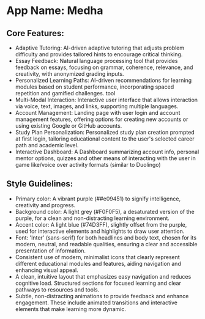 # **App Name**: Medha

## Core Features:

- Adaptive Tutoring: AI-driven adaptive tutoring that adjusts problem difficulty and provides tailored hints to encourage critical thinking.
- Essay Feedback: Natural language processing tool that provides feedback on essays, focusing on grammar, coherence, relevance, and creativity, with anonymized grading inputs.
- Personalized Learning Paths: AI-driven recommendations for learning modules based on student performance, incorporating spaced repetition and gamified challenges. tool
- Multi-Modal Interaction: Interactive user interface that allows interaction via voice, text, images, and links, supporting multiple languages.
- Account Management: Landing page with user login and account management features, offering options for creating new accounts or using existing Google or GitHub accounts.
- Study Plan Personalization: Personalized study plan creation prompted at first login, tailoring educational content to the user's selected career path and academic level.
- Interactive Dashboard: A Dashboard summarizing account info, personal mentor options, quizzes and other means of interacting with the user in game like/voice over activity formats (similar to Duolingo)

## Style Guidelines:

- Primary color: A vibrant purple (##e09451) to signify intelligence, creativity and progress.
- Background color: A light grey (#F0F0F5), a desaturated version of the purple, for a clean and non-distracting learning environment.
- Accent color: A light blue (#74D3FF), slightly offset from the purple, used for interactive elements and highlights to draw user attention.
- Font: 'Inter' (sans-serif) for both headlines and body text, chosen for its modern, neutral, and readable qualities, ensuring a clear and accessible presentation of information.
- Consistent use of modern, minimalist icons that clearly represent different educational modules and features, aiding navigation and enhancing visual appeal.
- A clean, intuitive layout that emphasizes easy navigation and reduces cognitive load. Structured sections for focused learning and clear pathways to resources and tools.
- Subtle, non-distracting animations to provide feedback and enhance engagement. These include animated transitions and interactive elements that make learning more dynamic.